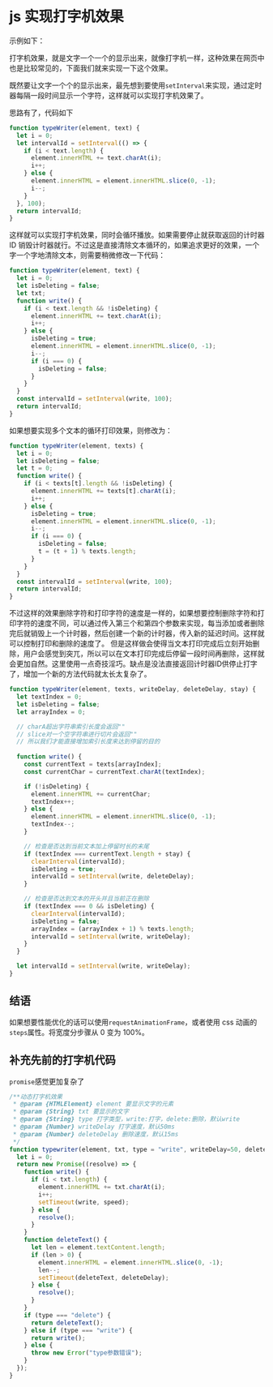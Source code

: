 # js 实现打字机效果

示例如下：<span id="demo"></span>

打字机效果，就是文字一个一个的显示出来，就像打字机一样，这种效果在网页中也是比较常见的，下面我们就来实现一下这个效果。

既然要让文字一个个的显示出来，最先想到要使用`setInterval`来实现，通过定时器每隔一段时间显示一个字符，这样就可以实现打字机效果了。

思路有了，代码如下

```javascript
function typeWriter(element, text) {
  let i = 0;
  let intervalId = setInterval(() => {
    if (i < text.length) {
      element.innerHTML += text.charAt(i);
      i++;
    } else {
      element.innerHTML = element.innerHTML.slice(0, -1);
      i--;
    }
  }, 100);
  return intervalId;
}
```

这样就可以实现打字机效果，同时会循环播放。如果需要停止就获取返回的计时器 ID 销毁计时器就行。不过这是直接清除文本循环的，如果追求更好的效果，一个字一个字地清除文本，则需要稍微修改一下代码：

```javascript
function typeWriter(element, text) {
  let i = 0;
  let isDeleting = false;
  let txt;
  function write() {
    if (i < text.length && !isDeleting) {
      element.innerHTML += text.charAt(i);
      i++;
    } else {
      isDeleting = true;
      element.innerHTML = element.innerHTML.slice(0, -1);
      i--;
      if (i === 0) {
        isDeleting = false;
      }
    }
  }
  const intervalId = setInterval(write, 100);
  return intervalId;
}
```

如果想要实现多个文本的循环打印效果，则修改为：

```javascript
function typeWriter(element, texts) {
  let i = 0;
  let isDeleting = false;
  let t = 0;
  function write() {
    if (i < texts[t].length && !isDeleting) {
      element.innerHTML += texts[t].charAt(i);
      i++;
    } else {
      isDeleting = true;
      element.innerHTML = element.innerHTML.slice(0, -1);
      i--;
      if (i === 0) {
        isDeleting = false;
        t = (t + 1) % texts.length;
      }
    }
  }
  const intervalId = setInterval(write, 100);
  return intervalId;
}
```

不过这样的效果删除字符和打印字符的速度是一样的，如果想要控制删除字符和打印字符的速度不同，可以通过传入第三个和第四个参数来实现，每当添加或者删除完后就销毁上一个计时器，然后创建一个新的计时器，传入新的延迟时间。这样就可以控制打印和删除的速度了。
但是这样做会使得当文本打印完成后立刻开始删除，用户会感觉到突兀，所以可以在文本打印完成后停留一段时间再删除，这样就会更加自然。这里使用一点奇技淫巧。缺点是没法直接返回计时器ID供停止打字了，增加一个新的方法代码就太长太复杂了。

```javascript
function typeWriter(element, texts, writeDelay, deleteDelay, stay) {
  let textIndex = 0;
  let isDeleting = false;
  let arrayIndex = 0;

  // charA超出字符串索引长度会返回""
  // slice对一个空字符串进行切片会返回""
  // 所以我们才能直接增加索引长度来达到停留的目的
  
  function write() {
    const currentText = texts[arrayIndex];
    const currentChar = currentText.charAt(textIndex);

    if (!isDeleting) {
      element.innerHTML += currentChar;
      textIndex++;
    } else {
      element.innerHTML = element.innerHTML.slice(0, -1);
      textIndex--;
    }

    // 检查是否达到当前文本加上停留时长的末尾
    if (textIndex === currentText.length + stay) {
      clearInterval(intervalId);
      isDeleting = true;
      intervalId = setInterval(write, deleteDelay);
    }

    // 检查是否达到文本的开头并且当前正在删除
    if (textIndex === 0 && isDeleting) {
      clearInterval(intervalId);
      isDeleting = false;
      arrayIndex = (arrayIndex + 1) % texts.length;
      intervalId = setInterval(write, writeDelay);
    }
  }

  let intervalId = setInterval(write, writeDelay);
}
```

<script>
function typeWriter(element, texts, writeDelay, deleteDelay, stay = 6) {
  let textIndex = 0;
  let isDeleting = false;
  let arrayIndex = 0;

  // charA超出字符串索引长度会返回""
  // slice对一个空字符串进行切片会返回""
  // 所以我们才能直接增加索引长度来达到停留的目的

  function write() {
    const currentText = texts[arrayIndex];
    const currentChar = currentText.charAt(textIndex);

    if (!isDeleting) {
      element.innerHTML += currentChar;
      textIndex++;
    } else {
      element.innerHTML = element.innerHTML.slice(0, -1);
      textIndex--;
    }

    // 检查是否达到当前文本加上停留时长的末尾
    if (textIndex === currentText.length + stay) {
      clearInterval(intervalId);
      isDeleting = true;
      intervalId = setInterval(write, deleteDelay);
    }

    // 检查是否达到文本的开头并且当前正在删除
    if (textIndex === 0 && isDeleting) {
      clearInterval(intervalId);
      isDeleting = false;
      arrayIndex = (arrayIndex + 1) % texts.length;
      intervalId = setInterval(write, writeDelay);
    }
  }

  let intervalId = setInterval(write, writeDelay);
}
const texts = ["hello world", "让文字一个个的显示出来"];

typeWriter(document.getElementById("demo"), texts, 150, 50);

</script>

## 结语

如果想要性能优化的话可以使用`requestAnimationFrame`，或者使用 css 动画的`steps`属性。将宽度分步骤从 0 变为 100%。

## 补充先前的打字机代码

`promise`感觉更加复杂了

```javascript
/**动态打字机效果
 * @param {HTMLElement} element 要显示文字的元素
 * @param {String} txt 要显示的文字
 * @param {String} type 打字类型，write:打字，delete:删除，默认write
 * @param {Number} writeDelay 打字速度，默认50ms
 * @param {Number} deleteDelay 删除速度，默认15ms
 */
function typewriter(element, txt, type = "write", writeDelay=50, deleteDelay=10) {
  let i = 0;
  return new Promise((resolve) => {
    function write() {
      if (i < txt.length) {
        element.innerHTML += txt.charAt(i);
        i++;
        setTimeout(write, speed);
      } else {
        resolve();
      }
    }
    function deleteText() {
      let len = element.textContent.length;
      if (len > 0) {
        element.innerHTML = element.innerHTML.slice(0, -1);
        len--;
        setTimeout(deleteText, deleteDelay);
      } else {
        resolve();
      }
    }
    if (type === "delete") {
      return deleteText();
    } else if (type === "write") {
      return write();
    } else {
      throw new Error("type参数错误");
    }
  });
}
```
